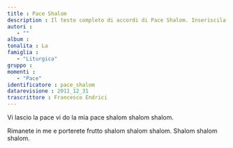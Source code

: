 ```yaml
--- 
title : Pace Shalom
description : Il testo completo di accordi di Pace Shalom. Inseriscila nel tuo canzoniere!
autori : 
   - ""
album : 
tonalita : La
famiglia : 
   - "Liturgica"
gruppo : 
momenti : 
   - "Pace"
identificatore : pace_shalom
datarevisione : 2011_12_31
trascrittore : Francesco Endrici
--- 
```




Vi lascio la pace vi do la mia pace
shalom shalom shalom.


Rimanete in me e porterete frutto
shalom shalom shalom.
Shalom shalom shalom.


